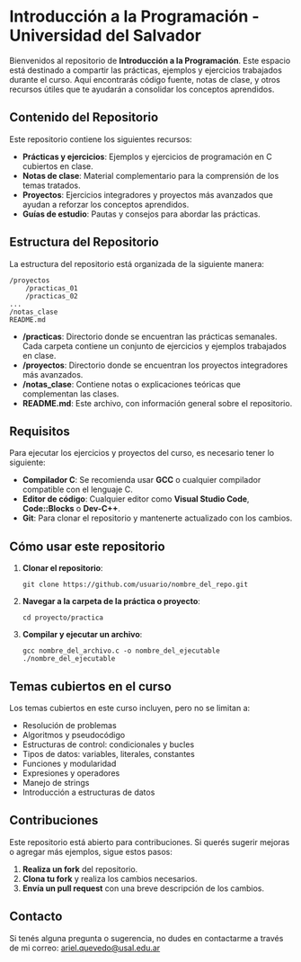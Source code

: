 # Introducción a la Programación - Universidad del Salvador

Bienvenidos al repositorio de **Introducción a la Programación**. Este espacio está destinado a compartir las prácticas, ejemplos y ejercicios trabajados durante el curso. Aquí encontrarás código fuente, notas de clase, y otros recursos útiles que te ayudarán a consolidar los conceptos aprendidos.

## Contenido del Repositorio

Este repositorio contiene los siguientes recursos:

- **Prácticas y ejercicios**: Ejemplos y ejercicios de programación en C cubiertos en clase.
- **Notas de clase**: Material complementario para la comprensión de los temas tratados.
- **Proyectos**: Ejercicios integradores y proyectos más avanzados que ayudan a reforzar los conceptos aprendidos.
- **Guías de estudio**: Pautas y consejos para abordar las prácticas.

## Estructura del Repositorio

La estructura del repositorio está organizada de la siguiente manera:

```
/proyectos
    /practicas_01
    /practicas_02
...
/notas_clase
README.md
```

- **/practicas**: Directorio donde se encuentran las prácticas semanales. Cada carpeta contiene un conjunto de ejercicios y ejemplos trabajados en clase.
- **/proyectos**: Directorio donde se encuentran los proyectos integradores más avanzados.
- **/notas_clase**: Contiene notas o explicaciones teóricas que complementan las clases.
- **README.md**: Este archivo, con información general sobre el repositorio.

## Requisitos

Para ejecutar los ejercicios y proyectos del curso, es necesario tener lo siguiente:

- **Compilador C**: Se recomienda usar **GCC** o cualquier compilador compatible con el lenguaje C.
- **Editor de código**: Cualquier editor como **Visual Studio Code**, **Code::Blocks** o **Dev-C++**.
- **Git**: Para clonar el repositorio y mantenerte actualizado con los cambios.

## Cómo usar este repositorio

1. **Clonar el repositorio**:
   ```
   git clone https://github.com/usuario/nombre_del_repo.git
   ```

2. **Navegar a la carpeta de la práctica o proyecto**:
   ```
   cd proyecto/practica
   ```

3. **Compilar y ejecutar un archivo**:
   ```
   gcc nombre_del_archivo.c -o nombre_del_ejecutable
   ./nombre_del_ejecutable
   ```

## Temas cubiertos en el curso

Los temas cubiertos en este curso incluyen, pero no se limitan a:

- Resolución de problemas
- Algoritmos y pseudocódigo
- Estructuras de control: condicionales y bucles
- Tipos de datos: variables, literales, constantes
- Funciones y modularidad
- Expresiones y operadores
- Manejo de strings
- Introducción a estructuras de datos

## Contribuciones

Este repositorio está abierto para contribuciones. Si querés sugerir mejoras o agregar más ejemplos, sigue estos pasos:

1. **Realiza un fork** del repositorio.
2. **Clona tu fork** y realiza los cambios necesarios.
3. **Envía un pull request** con una breve descripción de los cambios.

## Contacto

Si tenés alguna pregunta o sugerencia, no dudes en contactarme a través de mi correo: ariel.quevedo@usal.edu.ar

